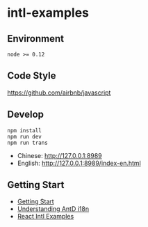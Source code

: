 # intl-examples

## Environment

```
node >= 0.12
```

## Code Style

https://github.com/airbnb/javascript

## Develop


```
npm install
npm run dev
npm run trans
```

- Chinese: http://127.0.0.1:8989
- English: http://127.0.0.1:8989/index-en.html

## Getting Start

* [Getting Start](docs/getting-start.md)
* [Understanding AntD i18n](docs/understanding-antd-i18n.md)
* [React Intl Examples](docs/react-intl-corner-cases.md)